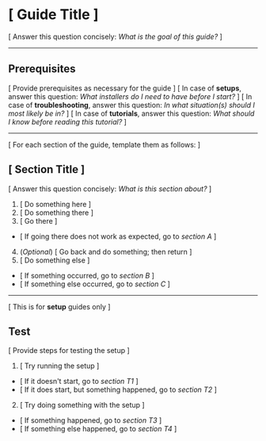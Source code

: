 # [ Guide Title ]

[ Answer this question concisely: *What is the goal of this guide?* ]

---

## Prerequisites

[ Provide prerequisites as necessary for the guide ]
[ In case of **setups**, answer this question: *What installers do I need to have before I start?* ]
[ In case of **troubleshooting**, answer this question: *In what situation(s) should I most likely be in?* ]
[ In case of **tutorials**, answer this question: *What should I know before reading this tutorial?* ]

---

[ For each section of the guide, template them as follows: ]

## [ Section Title ]

[ Answer this question concisely: *What is this section about?* ]

1. [ Do something here ]
2. [ Do something there ]
3. [ Go there ]
  * [ If going there does not work as expected, go to *section A* ]
4. (*Optional*) [ Go back and do something; then return ]
5. [ Do something else ]
  * [ If something occurred, go to *section B* ]
  * [ If something else occurred, go to *section C* ]

---

[ This is for **setup** guides only ]

## Test

[ Provide steps for testing the setup ]
1. [ Try running the setup ]
  * [ If it doesn't start, go to *section T1* ]
  * [ If it does start, but something happened, go to *section T2* ]
2. [ Try doing something with the setup ]
  * [ If something happened, go to *section T3* ]
  * [ If something else happened, go to *section T4* ]
